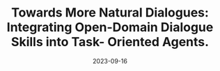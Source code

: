 ---
title: "Towards More Natural Dialogues: Integrating Open-Domain Dialogue Skills into Task- Oriented Agents."
collection: publications
permalink: /publication/YRRSDS
excerpt: 'Position paper on the intersection between chitchat and task-oriented dialogues (TODs), with a focus on integrating capabilities typically associated with chitchat systems into task-oriented agents.'
date: 2023-09-16
venue: 'YRRSDS 2023'
paperurl: 'https://aclanthology.org/2023.yrrsds-1.10/'
# citation: ''
---